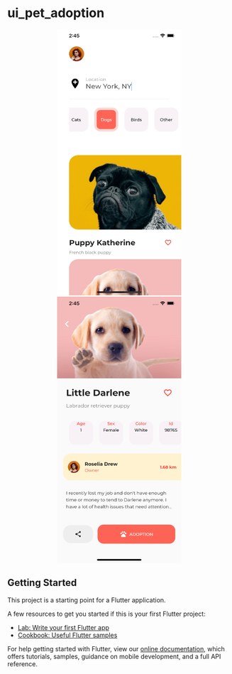 # ui_pet_adoption

<p align="center">
  <img src="https://raw.githubusercontent.com/csarigumba/flutter/master/ui_pet_adoption/screenshot.png" width="280" height="600">
  <img src="https://raw.githubusercontent.com/csarigumba/flutter/master/ui_pet_adoption/screenshot_1.png" width="280" height="600">
</p>

## Getting Started

This project is a starting point for a Flutter application.

A few resources to get you started if this is your first Flutter project:

- [Lab: Write your first Flutter app](https://flutter.dev/docs/get-started/codelab)
- [Cookbook: Useful Flutter samples](https://flutter.dev/docs/cookbook)

For help getting started with Flutter, view our
[online documentation](https://flutter.dev/docs), which offers tutorials,
samples, guidance on mobile development, and a full API reference.
